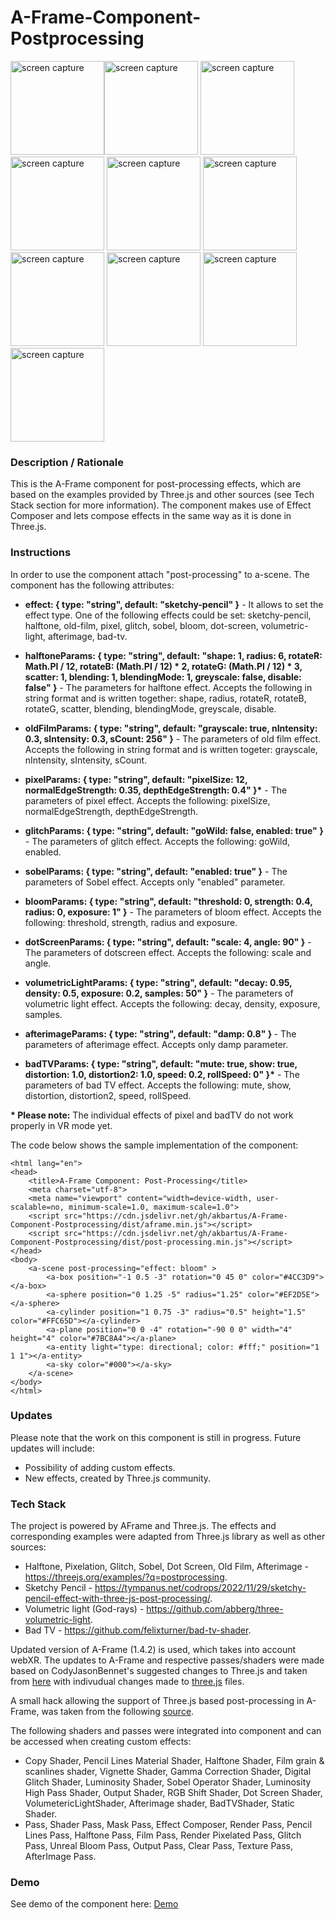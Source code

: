 # A-Frame-Component-Postprocessing
<img src="img/1.jpg" title="screen capture" alt="screen capture" height="150"><img src="img/2.jpg" title="screen capture" alt="screen capture" height="150">
<img src="img/3.jpg" title="screen capture" alt="screen capture" height="150">
<img src="img/4.jpg" title="screen capture" alt="screen capture" height="150">
<img src="img/5.jpg" title="screen capture" alt="screen capture" height="150">
<img src="img/6.jpg" title="screen capture" alt="screen capture" height="150">
<img src="img/7.jpg" title="screen capture" alt="screen capture" height="150">
<img src="img/8.jpg" title="screen capture" alt="screen capture" height="150">
<img src="img/9.jpg" title="screen capture" alt="screen capture" height="150">
<img src="img/10.jpg" title="screen capture" alt="screen capture" height="150">

### **Description / Rationale**
This is the A-Frame component for post-processing effects, which are based on the examples provided by Three.js and other sources (see Tech Stack section for more information). The component makes use of Effect Composer and lets compose effects in the same way as it is done in Three.js.


### **Instructions**
In order to use the component attach "post-processing" to a-scene. The component has the following attributes: 
* <b>effect: { type: "string", default: "sketchy-pencil" }</b> - It allows to set the effect type. One of the following effects could be set: sketchy-pencil, halftone, old-film, pixel, glitch, sobel, bloom, dot-screen, volumetric-light, afterimage, bad-tv. 
    
* <b>halftoneParams: { type: "string", default: "shape: 1, radius: 6, rotateR: Math.PI / 12, rotateB: (Math.PI / 12) * 2, rotateG: (Math.PI / 12) * 3, scatter: 1, blending: 1, blendingMode: 1, greyscale: false, disable: false" }</b> - The parameters for halftone effect. Accepts the following in string format and is written together: shape, radius, rotateR, rotateB, rotateG, scatter, blending, blendingMode, greyscale, disable.
    
* <b>oldFilmParams: { type: "string", default: "grayscale: true, nIntensity: 0.3, sIntensity: 0.3, sCount: 256" }</b> - The parameters of old film effect. Accepts the following in string format and is written togeter: grayscale, nIntensity, sIntensity, sCount.

* <b>pixelParams: { type: "string", default: "pixelSize: 12, normalEdgeStrength: 0.35, depthEdgeStrength: 0.4" }*</b> - The parameters of pixel effect. Accepts the following: pixelSize, normalEdgeStrength, depthEdgeStrength.

* <b>glitchParams: { type: "string", default: "goWild: false, enabled: true" }</b> - The parameters of glitch effect. Accepts the following: goWild, enabled. 

* <b>sobelParams: { type: "string", default: "enabled: true" }</b> - The parameters of Sobel effect. Accepts only "enabled" parameter.

* <b>bloomParams: { type: "string", default: "threshold: 0, strength: 0.4, radius: 0, exposure: 1" }</b> - The parameters of bloom effect. Accepts the following: threshold, strength, radius and exposure.

* <b>dotScreenParams: { type: "string", default: "scale: 4, angle: 90" }</b> - The parameters of dotscreen effect. Accepts the following: scale and angle. 

* <b>volumetricLightParams: { type: "string", default: "decay: 0.95, density: 0.5, exposure: 0.2, samples: 50" }</b> - The parameters of volumetric light effect. Accepts the following: decay, density, exposure, samples.

* <b>afterimageParams: { type: "string", default: "damp: 0.8" } </b> - The parameters of afterimage effect. Accepts only damp parameter. 

* <b>badTVParams: { type: "string", default: "mute: true, show: true, distortion: 1.0, distortion2: 1.0, speed: 0.2, rollSpeed: 0" }*</b> - The parameters of bad TV effect. Accepts the following: mute, show, distortion, distortion2, speed, rollSpeed.

<b>* Please note:</b> The individual effects of pixel and badTV do not work properly in VR mode yet.  

The code below shows the sample implementation of the component:
```
<html lang="en">
<head>
    <title>A-Frame Component: Post-Processing</title>
    <meta charset="utf-8">
    <meta name="viewport" content="width=device-width, user-scalable=no, minimum-scale=1.0, maximum-scale=1.0">
    <script src="https://cdn.jsdelivr.net/gh/akbartus/A-Frame-Component-Postprocessing/dist/aframe.min.js"></script>
    <script src="https://cdn.jsdelivr.net/gh/akbartus/A-Frame-Component-Postprocessing/dist/post-processing.min.js"></script>
</head>
<body>
    <a-scene post-processing="effect: bloom" >
        <a-box position="-1 0.5 -3" rotation="0 45 0" color="#4CC3D9"></a-box>
        <a-sphere position="0 1.25 -5" radius="1.25" color="#EF2D5E"></a-sphere>
        <a-cylinder position="1 0.75 -3" radius="0.5" height="1.5" color="#FFC65D"></a-cylinder>
        <a-plane position="0 0 -4" rotation="-90 0 0" width="4" height="4" color="#7BC8A4"></a-plane>
        <a-entity light="type: directional; color: #fff;" position="1 1 1"></a-entity>
        <a-sky color="#000"></a-sky> 
    </a-scene>
</body>
</html>
```

### **Updates**
Please note that the work on this component is still in progress. Future updates will include:
* Possibility of adding custom effects.
* New effects, created by Three.js community.

### **Tech Stack**
The project is powered by AFrame and Three.js. The effects and corresponding examples were adapted from Three.js library as well as other sources:
* Halftone, Pixelation, Glitch, Sobel, Dot Screen, Old Film, Afterimage - https://threejs.org/examples/?q=postprocessing.
* Sketchy Pencil - https://tympanus.net/codrops/2022/11/29/sketchy-pencil-effect-with-three-js-post-processing/.
* Volumetric light (God-rays) - https://github.com/abberg/three-volumetric-light.
* Bad TV - https://github.com/felixturner/bad-tv-shader.

Updated version of A-Frame (1.4.2) is used, which takes into account webXR. The updates to A-Frame and respective passes/shaders were made based on CodyJasonBennet's suggested changes to Three.js and taken from <a href="https://github.com/mrdoob/three.js/pull/26160">here</a> with indivudual changes made to <a href="https://github.com/CodyJasonBennett/three.js/commit/9719d00d36467508b4e36b8097908648e1f368b3">three.js</a> files. 

A small hack allowing the support of Three.js based post-processing in A-Frame, was taken from the following <a href="https://stackoverflow.com/questions/68991451/is-there-a-way-to-implement-the-three-js-effect-composer-into-aframe-with-vr-mod">source</a>.  

The following shaders and passes were integrated into component and can be accessed when creating custom effects:
* Copy Shader, Pencil Lines Material Shader, Halftone Shader, Film grain & scanlines shader, Vignette Shader, Gamma Correction Shader, Digital Glitch Shader, Luminosity Shader, Sobel Operator Shader, Luminosity High Pass Shader, Output Shader, RGB Shift Shader, Dot Screen Shader, VolumetericLightShader, Afterimage shader, BadTVShader, Static Shader.
* Pass, Shader Pass, Mask Pass, Effect Composer, Render Pass, Pencil Lines Pass, Halftone Pass, Film Pass, Render Pixelated Pass, Glitch Pass, Unreal Bloom Pass, Output Pass, Clear Pass, Texture Pass, AfterImage Pass.
        
### **Demo**
See demo of the component here: [Demo](https://post-processing.glitch.me/)
